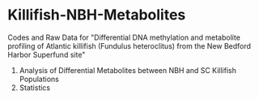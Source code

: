 # Killifish-NBH-Metabolites
Codes and Raw Data for "Differential DNA methylation and metabolite profiling of Atlantic killifish (Fundulus heteroclitus) from the New Bedford Harbor Superfund site"
1. Analysis of Differential Metabolites between NBH and SC Killifish Populations
2. Statistics

